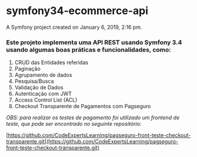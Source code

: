 symfony34-ecommerce-api
=======================

A Symfony project created on January 6, 2019, 2:16 pm.

### Este projeto implementa uma API REST usando Symfony 3.4 usando algumas boas práticas e funcionalidades, como:

1. CRUD das Entidades referidas
2. Paginação
3. Agrupamento de dados
4. Pesquisa/Busca
5. Validação de Dados
6. Autenticação com JWT
7. Access Control List (ACL)
8. Checkout Transparente de Pagamentos com Pagseguro

*OBS: para realizar os testes de pagamento foi utilizado um frontend de teste, que pode ser encontrado no seguinte repositório:*

[https://github.com/CodeExpertsLearning/pagseguro-front-teste-checkout-transparente.git](https://github.com/CodeExpertsLearning/pagseguro-front-teste-checkout-transparente.git)
